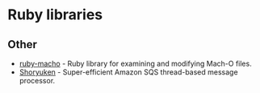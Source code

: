 # Ruby libraries

## Other

- [ruby-macho](https://github.com/Homebrew/ruby-macho) - Ruby library for examining and modifying Mach-O files.
- [Shoryuken](https://github.com/phstc/shoryuken) - Super-efficient Amazon SQS thread-based message processor.

